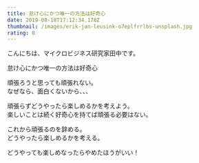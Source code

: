 ```yaml
---
title: 怠け心にかつ唯一の方法は好奇心
date: 2019-08-18T17:12:34.178Z
thumbnail: /images/erik-jan-leusink-o7eplfrrlbs-unsplash.jpg
rating: 0
---
```


こんにちは、マイクロビジネス研究家田中です。

怠け心にかつ唯一の方法は好奇心

<!--more-->

頑張ろうと思っても頑張れない。\
なぜなら、面白くないから、、、

頑張らずどうやったら楽しめるかを考えよう。\
楽しいことは続く好奇心を持てば頑張る必要はない。

これから頑張るのを辞める。\
どうやったら楽しめるかを考える。

どうやっても楽しめなったらやめたほうがいい！
